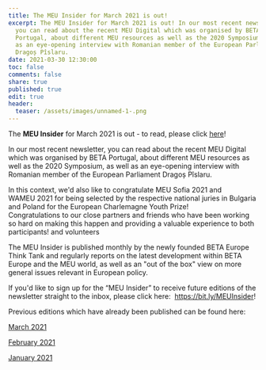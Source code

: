 ```yaml
---
title: The MEU Insider for March 2021 is out!
excerpt: The MEU Insider for March 2021 is out! In our most recent newsletter,
  you can read about the recent MEU Digital which was organised by BETA
  Portugal, about different MEU resources as well as the 2020 Symposium, as well
  as an eye-opening interview with Romanian member of the European Parliament
  Dragoș Pîslaru.
date: 2021-03-30 12:30:00
toc: false
comments: false
share: true
published: true
edit: true
header:
  teaser: /assets/images/unnamed-1-.png
---
```

The **MEU Insider** for March 2021 is out - to read, please click [here](https://mailchi.mp/6308f2dfda30/meu-insider-february-4755398)! 

In our most recent newsletter, you can read about the recent MEU Digital which was organised by BETA Portugal, about different MEU resources as well as the 2020 Symposium, as well as an eye-opening interview with Romanian member of the European Parliament Dragoș Pîslaru. 

In this context, we'd also like to congratulate MEU Sofia 2021 and WAMEU 2021 for being selected by the respective national juries in Bulgaria and Poland for the European Charlemagne Youth Prize!\
Congratulations to our close partners and friends who have been working so hard on making this happen and providing a valuable experience to both participants! and volunteers

The MEU Insider is published monthly by the newly founded BETA Europe Think Tank and regularly reports on the latest development within BETA Europe and the MEU world, as well as an "out of the box" view on more general issues relevant in European policy. 

If you'd like to sign up for the “MEU Insider” to receive future editions of the newsletter straight to the inbox, please click here:  <https://bit.ly/MEUInsider>!

Previous editions which have already been published can be found here:

[March 2021](https://mailchi.mp/6308f2dfda30/meu-insider-february-4755398)

[February 2021](https://us5.campaign-archive.com/?u=991adf83a05812fffbbbc33dc&id=97f7c9ea3d)[](https://mailchi.mp/6308f2dfda30/meu-insider-february-4755398)

[January 2021](https://us5.campaign-archive.com/?u=991adf83a05812fffbbbc33dc&id=645b7d2ce6)